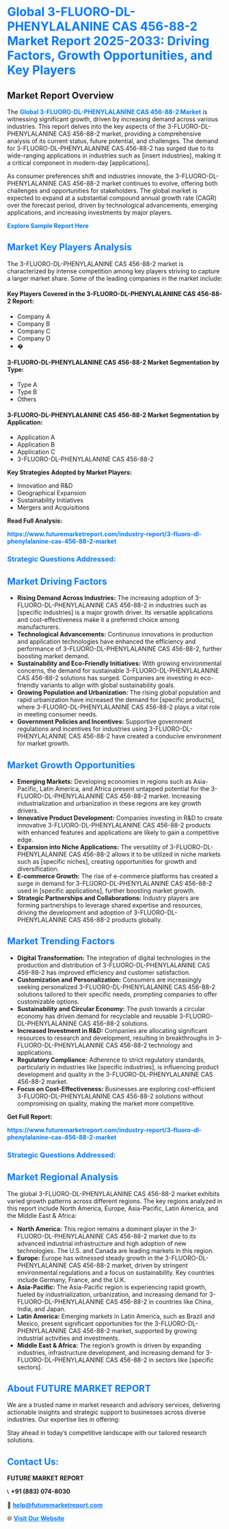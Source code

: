 <h1 style="color: #007BFF;">Global 3-FLUORO-DL-PHENYLALANINE CAS 456-88-2 Market Report 2025-2033: Driving Factors, Growth Opportunities, and Key Players</h1>

<section id="overview">
<h2>Market Report Overview</h2>
<p>The <a href="https://www.futuremarketreport.com/industry-report/3-fluoro-dl-phenylalanine-cas-456-88-2-market" style="color: #007BFF; text-decoration: none;"><strong>Global 3-FLUORO-DL-PHENYLALANINE CAS 456-88-2 Market</strong></a> is witnessing significant growth, driven by increasing demand across various industries. This report delves into the key aspects of the 3-FLUORO-DL-PHENYLALANINE CAS 456-88-2 market, providing a comprehensive analysis of its current status, future potential, and challenges. The demand for 3-FLUORO-DL-PHENYLALANINE CAS 456-88-2 has surged due to its wide-ranging applications in industries such as [insert industries], making it a critical component in modern-day [applications].</p>
<p>As consumer preferences shift and industries innovate, the 3-FLUORO-DL-PHENYLALANINE CAS 456-88-2 market continues to evolve, offering both challenges and opportunities for stakeholders. The global market is expected to expand at a substantial compound annual growth rate (CAGR) over the forecast period, driven by technological advancements, emerging applications, and increasing investments by major players.</p>
</section>

<section id="overview">
<p><a href="https://www.futuremarketreport.com/request-sample/reportId=110768" style="color: #007BFF; text-decoration: none;"><strong>Explore Sample Report Here</strong></a></p>
</section>

<section id="key-players">
<h2 style="color: #007BFF;">Market Key Players Analysis</h2>
<p>The 3-FLUORO-DL-PHENYLALANINE CAS 456-88-2 market is characterized by intense competition among key players striving to capture a larger market share. Some of the leading companies in the market include:</p>
<h4>Key Players Covered in the 3-FLUORO-DL-PHENYLALANINE CAS 456-88-2 Report:</h4>
<ul><li>Company A</li><li>Company B</li><li>Company C</li><li>Company D</li><li>�</li></ul>
<h4>3-FLUORO-DL-PHENYLALANINE CAS 456-88-2 Market Segmentation by Type:</h4>
<ul><li>Type A</li><li>Type B</li><li>Others</li></ul>

<h4>3-FLUORO-DL-PHENYLALANINE CAS 456-88-2 Market Segmentation by Application:</h4>
<ul><li>Application A</li><li>Application B</li><li>Application C</li><li>3-FLUORO-DL-PHENYLALANINE CAS 456-88-2</li></ul>
<p><strong>Key Strategies Adopted by Market Players:</strong></p>
<ul>
<li>Innovation and R&D</li>
<li>Geographical Expansion</li>
<li>Sustainability Initiatives</li>
<li>Mergers and Acquisitions</li>
</ul>
</section>

<section>
<p><strong>Read Full Analysis: </strong></p><a href="https://www.futuremarketreport.com/industry-report/3-fluoro-dl-phenylalanine-cas-456-88-2-market" style="color: #007BFF; text-decoration: none;"><strong>https://www.futuremarketreport.com/industry-report/3-fluoro-dl-phenylalanine-cas-456-88-2-market</strong></a>
<h3 style="color: #007BFF;">Strategic Questions Addressed:</h3>
</section>

<section id="driving-factors">
<h2 style="color: #007BFF;">Market Driving Factors</h2>
<ul>
<li><strong>Rising Demand Across Industries:</strong> The increasing adoption of 3-FLUORO-DL-PHENYLALANINE CAS 456-88-2 in industries such as [specific industries] is a major growth driver. Its versatile applications and cost-effectiveness make it a preferred choice among manufacturers.</li>
<li><strong>Technological Advancements:</strong> Continuous innovations in production and application technologies have enhanced the efficiency and performance of 3-FLUORO-DL-PHENYLALANINE CAS 456-88-2, further boosting market demand.</li>
<li><strong>Sustainability and Eco-Friendly Initiatives:</strong> With growing environmental concerns, the demand for sustainable 3-FLUORO-DL-PHENYLALANINE CAS 456-88-2 solutions has surged. Companies are investing in eco-friendly variants to align with global sustainability goals.</li>
<li><strong>Growing Population and Urbanization:</strong> The rising global population and rapid urbanization have increased the demand for [specific products], where 3-FLUORO-DL-PHENYLALANINE CAS 456-88-2 plays a vital role in meeting consumer needs.</li>
<li><strong>Government Policies and Incentives:</strong> Supportive government regulations and incentives for industries using 3-FLUORO-DL-PHENYLALANINE CAS 456-88-2 have created a conducive environment for market growth.</li>
</ul>
</section>

<section id="growth-opportunities">
<h2 style="color: #007BFF;">Market Growth Opportunities</h2>
<ul>
<li><strong>Emerging Markets:</strong> Developing economies in regions such as Asia-Pacific, Latin America, and Africa present untapped potential for the 3-FLUORO-DL-PHENYLALANINE CAS 456-88-2 market. Increasing industrialization and urbanization in these regions are key growth drivers.</li>
<li><strong>Innovative Product Development:</strong> Companies investing in R&D to create innovative 3-FLUORO-DL-PHENYLALANINE CAS 456-88-2 products with enhanced features and applications are likely to gain a competitive edge.</li>
<li><strong>Expansion into Niche Applications:</strong> The versatility of 3-FLUORO-DL-PHENYLALANINE CAS 456-88-2 allows it to be utilized in niche markets such as [specific niches], creating opportunities for growth and diversification.</li>
<li><strong>E-commerce Growth:</strong> The rise of e-commerce platforms has created a surge in demand for 3-FLUORO-DL-PHENYLALANINE CAS 456-88-2 used in [specific applications], further boosting market growth.</li>
<li><strong>Strategic Partnerships and Collaborations:</strong> Industry players are forming partnerships to leverage shared expertise and resources, driving the development and adoption of 3-FLUORO-DL-PHENYLALANINE CAS 456-88-2 products globally.</li>
</ul>
</section>

<section id="trending-factors">
<h2 style="color: #007BFF;">Market Trending Factors</h2>
<ul>
<li><strong>Digital Transformation:</strong> The integration of digital technologies in the production and distribution of 3-FLUORO-DL-PHENYLALANINE CAS 456-88-2 has improved efficiency and customer satisfaction.</li>
<li><strong>Customization and Personalization:</strong> Consumers are increasingly seeking personalized 3-FLUORO-DL-PHENYLALANINE CAS 456-88-2 solutions tailored to their specific needs, prompting companies to offer customizable options.</li>
<li><strong>Sustainability and Circular Economy:</strong> The push towards a circular economy has driven demand for recyclable and reusable 3-FLUORO-DL-PHENYLALANINE CAS 456-88-2 solutions.</li>
<li><strong>Increased Investment in R&D:</strong> Companies are allocating significant resources to research and development, resulting in breakthroughs in 3-FLUORO-DL-PHENYLALANINE CAS 456-88-2 technology and applications.</li>
<li><strong>Regulatory Compliance:</strong> Adherence to strict regulatory standards, particularly in industries like [specific industries], is influencing product development and quality in the 3-FLUORO-DL-PHENYLALANINE CAS 456-88-2 market.</li>
<li><strong>Focus on Cost-Effectiveness:</strong> Businesses are exploring cost-efficient 3-FLUORO-DL-PHENYLALANINE CAS 456-88-2 solutions without compromising on quality, making the market more competitive.</li>
</ul>
</section>

<section>
<p><strong>Get Full Report: </strong></p><a href="https://www.futuremarketreport.com/industry-report/3-fluoro-dl-phenylalanine-cas-456-88-2-market" style="color: #007BFF; text-decoration: none;"><strong>https://www.futuremarketreport.com/industry-report/3-fluoro-dl-phenylalanine-cas-456-88-2-market</strong></a>
<h3 style="color: #007BFF;">Strategic Questions Addressed:</h3>
</section>


<section id="regional-analysis">
<h2 style="color: #007BFF;">Market Regional Analysis</h2>
<p>The global 3-FLUORO-DL-PHENYLALANINE CAS 456-88-2 market exhibits varied growth patterns across different regions. The key regions analyzed in this report include North America, Europe, Asia-Pacific, Latin America, and the Middle East & Africa:</p>
<ul>
<li><strong>North America:</strong> This region remains a dominant player in the 3-FLUORO-DL-PHENYLALANINE CAS 456-88-2 market due to its advanced industrial infrastructure and high adoption of new technologies. The U.S. and Canada are leading markets in this region.</li>
<li><strong>Europe:</strong> Europe has witnessed steady growth in the 3-FLUORO-DL-PHENYLALANINE CAS 456-88-2 market, driven by stringent environmental regulations and a focus on sustainability. Key countries include Germany, France, and the U.K.</li>
<li><strong>Asia-Pacific:</strong> The Asia-Pacific region is experiencing rapid growth, fueled by industrialization, urbanization, and increasing demand for 3-FLUORO-DL-PHENYLALANINE CAS 456-88-2 in countries like China, India, and Japan.</li>
<li><strong>Latin America:</strong> Emerging markets in Latin America, such as Brazil and Mexico, present significant opportunities for the 3-FLUORO-DL-PHENYLALANINE CAS 456-88-2 market, supported by growing industrial activities and investments.</li>
<li><strong>Middle East & Africa:</strong> The region’s growth is driven by expanding industries, infrastructure development, and increasing demand for 3-FLUORO-DL-PHENYLALANINE CAS 456-88-2 in sectors like [specific sectors].</li>
</ul>
</section>

<footer>
<h2 style="color: #007BFF;">About FUTURE MARKET REPORT</h2>
<p>We are a trusted name in market research and advisory services, delivering actionable insights and strategic support to businesses across diverse industries. Our expertise lies in offering:</p>

<p>Stay ahead in today’s competitive landscape with our tailored research solutions.</p>

<h2 style="color: #007BFF;">Contact Us:</h2>
<p><strong>FUTURE MARKET REPORT</strong></p>
<p>📞 <strong>+91 (883) 074-8030</strong></p>
<p>📧 <strong><a href="mailto:help@futuremarketreport.com" style="color: #007BFF;">help@futuremarketreport.com</a></strong></p>
<p>🌐 <strong><a href="https://www.futuremarketreport.com/" style="color: #007BFF;">Visit Our Website</a></strong></p>
</footer>